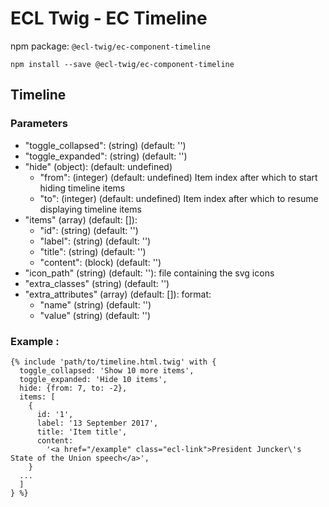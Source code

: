 # ECL Twig - EC Timeline

npm package: `@ecl-twig/ec-component-timeline`

```shell
npm install --save @ecl-twig/ec-component-timeline
```

## Timeline

### Parameters

- "toggle_collapsed": (string) (default: '')
- "toggle_expanded": (string) (default: '')
- "hide" (object): (default: undefined)
  - "from": (integer) (default: undefined) Item index after which to start hiding timeline items
  - "to": (integer) (default: undefined) Item index after which to resume displaying timeline items
- "items" (array) (default: []):
  - "id": (string) (default: '')
  - "label": (string) (default: '')
  - "title": (string) (default: '')
  - "content": (block) (default: '')
- "icon_path" (string) (default: ''): file containing the svg icons
- "extra_classes" (string) (default: '')
- "extra_attributes" (array) (default: []): format:
  - "name" (string) (default: '')
  - "value" (string) (default: '')

### Example :

<!-- prettier-ignore -->
```twig
{% include 'path/to/timeline.html.twig' with {  
  toggle_collapsed: 'Show 10 more items', 
  toggle_expanded: 'Hide 10 items', 
  hide: {from: 7, to: -2}, 
  items: [ 
    { 
      id: '1', 
      label: '13 September 2017', 
      title: 'Item title', 
      content: 
        '<a href="/example" class="ecl-link">President Juncker\'s State of the Union speech</a>', 
    } 
  ... 
  ] 
} %}
```

